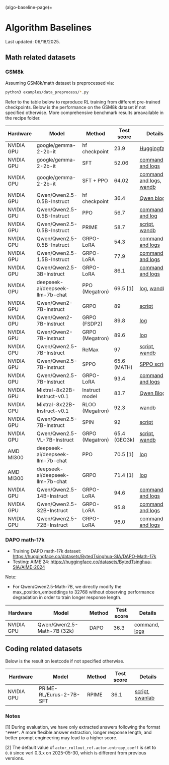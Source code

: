 (algo-baseline-page)=
# Algorithm Baselines

Last updated: 06/18/2025.

## Math related datasets

### GSM8k

Assuming GSM8k/math dataset is preprocessed via:

```bash
python3 examples/data_preprocess/*.py
```

Refer to the table below to reproduce RL training from different pre-trained checkpoints. Below is the performance on the GSM8k dataset if not specified otherwise. More comprehensive benchmark results areavailable in the recipe folder.


| Hardware    | Model                            | Method            | Test score   | Details |
|-------------|----------------------------------|-------------------|--------------|---------|
| NVIDIA GPU  | google/gemma-2-2b-it             | hf checkpoint     | 23.9         | [Huggingface](https://huggingface.co/google/gemma-2-2b-it#benchmark-results) |
| NVIDIA GPU  | google/gemma-2-2b-it             | SFT               | 52.06        | [command and logs](https://github.com/eric-haibin-lin/verl-data/blob/experiments/gsm8k/gemma-2-2b-it-sft-0.411.log) |
| NVIDIA GPU  | google/gemma-2-2b-it             | SFT + PPO         | 64.02        | [command and logs](https://github.com/eric-haibin-lin/verl-data/blob/experiments/gsm8k/gemma-2-2b-it-ppo-bsz512_4-prompt1024-resp-512-0.640.log), [wandb](https://api.wandb.ai/links/verl-team/h7ux8602) |
| NVIDIA GPU  | Qwen/Qwen2.5-0.5B-Instruct       | hf checkpoint     | 36.4         | [Qwen blog](https://qwenlm.github.io/blog/qwen2.5-llm/) |
| NVIDIA GPU  | Qwen/Qwen2.5-0.5B-Instruct       | PPO               | 56.7         | [command and log](https://github.com/eric-haibin-lin/verl-data/blob/experiments/gsm8k/Qwen2.5-0.5B-bsz256_2-prompt1024-resp512-0.567.log) |
| NVIDIA GPU  | Qwen/Qwen2.5-0.5B-Instruct       | PRIME             | 58.7         | [script](https://github.com/volcengine/verl/blob/main/recipe/prime/run_prime_qwen.sh), [wandb](https://api.wandb.ai/links/zefan-wang-thu-tsinghua-university/rxd1btvb) |
| NVIDIA GPU  | Qwen/Qwen2.5-0.5B-Instruct       | GRPO-LoRA         | 54.3         | [command and logs](https://github.com/eric-haibin-lin/verl-data/blob/experiments/gsm8k/Qwen2.5-0.5B-bsz64_2-prompt512-resp1024-lorarank32-score0.543.log)|
| NVIDIA GPU  | Qwen/Qwen2.5-1.5B-Instruct       | GRPO-LoRA         | 77.9         | [command and logs](https://github.com/eric-haibin-lin/verl-data/blob/experiments/gsm8k/Qwen2.5-1.5B-bsz64_2-prompt512-resp1024-lorarank32-score0.779.log)|
| NVIDIA GPU  | Qwen/Qwen2.5-3B-Instruct         | GRPO-LoRA         | 86.1         | [command and logs](https://github.com/eric-haibin-lin/verl-data/blob/experiments/gsm8k/Qwen2.5-3B-bsz64_2-prompt512-resp1024-lorarank32-score0.861.log)|
| NVIDIA GPU  | deepseek-ai/deepseek-llm-7b-chat | PPO (Megatron)    | 69.5 [1]     | [log](https://github.com/eric-haibin-lin/verl-data/blob/experiments/gsm8k/deepseek-llm-7b-chat-megatron-bsz256_4-prompt512-resp512-0.695.log), [wandb](https://wandb.ai/verl-team/verl_megatron_gsm8k_examples/runs/10fetyr3) |
| NVIDIA GPU  | Qwen/Qwen2-7B-Instruct           | GRPO              | 89           | [script](https://github.com/volcengine/verl/blob/a65c9157bc0b85b64cd753de19f94e80a11bd871/examples/grpo_trainer/run_qwen2-7b_seq_balance.sh) |
| NVIDIA GPU  | Qwen/Qwen2-7B-Instruct           | GRPO (FSDP2)      | 89.8         | [log](https://github.com/eric-haibin-lin/verl-data/blob/experiments/gsm8k/qwen2-7b-fsdp2.log) |
| NVIDIA GPU  | Qwen/Qwen2-7B-Instruct           | GRPO (Megatron)   | 89.6         | [log](https://github.com/eric-haibin-lin/verl-data/blob/experiments/gsm8k/qwen2-7b_math_megatron.log) |
| NVIDIA GPU  | Qwen/Qwen2.5-7B-Instruct         | ReMax             | 97           | [script](https://github.com/eric-haibin-lin/verl/blob/main/examples/remax_trainer/run_qwen2.5-3b_seq_balance.sh), [wandb](https://wandb.ai/liziniu1997/verl_remax_example_gsm8k/runs/vxl10pln) |
| NVIDIA GPU  | Qwen/Qwen2.5-7B-Instruct         | SPPO              | 65.6 (MATH)  | [SPPO script](https://github.com/volcengine/verl/tree/main/recipe/sppo/README.md) |
| NVIDIA GPU  | Qwen/Qwen2.5-7B-Instruct         | GRPO-LoRA         | 93.4         | [command and logs](https://github.com/eric-haibin-lin/verl-data/blob/experiments/gsm8k/Qwen2.5-7B-bsz64_8-prompt512-resp1024-lorarank32-score0.934.log)|
| NVIDIA GPU  | Mixtral-8x22B-Instruct-v0.1      | Instruct model    | 83.7         | [Qwen Blog](https://qwenlm.github.io/blog/qwen2.5-llm/) |
| NVIDIA GPU  | Mixtral-8x22B-Instruct-v0.1      | RLOO (Megatron)   | 92.3         | [wandb](https://api.wandb.ai/links/ppo_dev/sbuiuf2d) |
| NVIDIA GPU  | Qwen/Qwen2.5-7B-Instruct         | SPIN              | 92           | [script](https://github.com/volcengine/verl/tree/main/recipe/spin/README.md) |
| NVIDIA GPU  | Qwen/Qwen2.5-VL-7B-Instruct      | GRPO (Megatron)   | 65.4 (GEO3k) | [script](https://github.com/volcengine/verl/blob/main/examples/grpo_trainer/run_qwen2_5_vl-7b-megatron.sh), [wandb](https://api.wandb.ai/links/megatron-core-moe-dev/1yngvkek) |
| AMD MI300   | deepseek-ai/deepseek-llm-7b-chat | PPO               | 70.5 [1]     | [log](https://github.com/yushengsu-thu/verl_training_log/blob/main/gsm8k/ppo_run_deepseek7b_llm.log) |
| AMD MI300   | deepseek-ai/deepseek-llm-7b-chat | GRPO              | 71.4 [1]     | [log](https://github.com/yushengsu-thu/verl_training_log/blob/main/gsm8k/grpo_run_deepseek7b_llm.log) |
| NVIDIA GPU  | Qwen/Qwen2.5-14B-Instruct         | GRPO-LoRA         | 94.6         | [command and logs](https://github.com/eric-haibin-lin/verl-data/blob/experiments/gsm8k/Qwen2.5-14B-bsz64_8-prompt512-resp1024-lorarank32-score0.946.log)|
| NVIDIA GPU  | Qwen/Qwen2.5-32B-Instruct         | GRPO-LoRA         | 95.8         | [command and logs](https://github.com/eric-haibin-lin/verl-data/blob/experiments/gsm8k/Qwen2.5-32B-bsz64_8-prompt512-resp1024-lorarank32-score0.958.log)|
| NVIDIA GPU  | Qwen/Qwen2.5-72B-Instruct         | GRPO-LoRA         | 96.0         | [command and logs](https://github.com/eric-haibin-lin/verl-data/blob/experiments/gsm8k/Qwen2.5-72B-bs64_8-prompt512-resp1024-lorarank32-score0.960.log)|

### DAPO math-17k

- Training DAPO math-17k dataset: https://huggingface.co/datasets/BytedTsinghua-SIA/DAPO-Math-17k
- Testing: AIME'24: https://huggingface.co/datasets/BytedTsinghua-SIA/AIME-2024

Note:
- For Qwen/Qwen2.5-Math-7B, we directly modify the max_position_embeddings to 32768 without observing performance degradation in order to train longer response length.

| Hardware    | Model                            | Method            | Test score   | Details |
|-------------|----------------------------------|-------------------|--------------|---------|
| NVIDIA GPU  | Qwen/Qwen2.5-Math-7B (32k)       | DAPO              | 36.3         | [command](https://github.com/volcengine/verl/blob/main/recipe/dapo/test_dapo_7b_math.sh), [logs](https://wandb.ai/verl-org/DAPO%20Reproduction%20on%20verl/runs/ow47vvon?nw=nwusertongyuxuan361)|



## Coding related datasets

Below is the result on leetcode if not specified otherwise.

| Hardware    | Model                            | Method            | Test score   | Details |
|-------------|----------------------------------|-------------------|--------------|---------|
| NVIDIA GPU  | PRIME-RL/Eurus-2-7B-SFT          | RPIME             | 36.1         | [script](https://github.com/volcengine/verl/blob/main/recipe/prime/run_prime_qwen_code.sh), [swanlab](https://swanlab.cn/@wangzefan/prime_example/runs/7f541qhspgmy8nmhdlx35/chart) |


### Notes

[1] During evaluation, we have only extracted answers following the format `"####"`. A more flexible answer extraction, longer response length, and better prompt engineering may lead to a higher score.

[2] The default value of `actor_rollout_ref.actor.entropy_coeff` is set to `0.0` since verl 0.3.x on 2025-05-30, which is different from previous versions.

